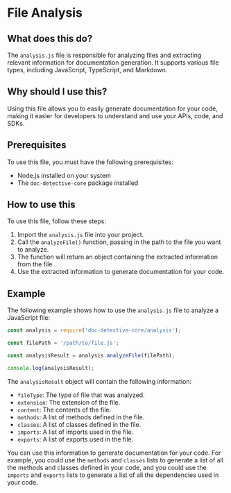 
  
   # **File Analysis**

## What does this do?

The `analysis.js` file is responsible for analyzing files and extracting relevant information for documentation generation. It supports various file types, including JavaScript, TypeScript, and Markdown.

## Why should I use this?

Using this file allows you to easily generate documentation for your code, making it easier for developers to understand and use your APIs, code, and SDKs.

## Prerequisites

To use this file, you must have the following prerequisites:

- Node.js installed on your system
- The `doc-detective-core` package installed

## How to use this

To use this file, follow these steps:

1. Import the `analysis.js` file into your project.
2. Call the `analyzeFile()` function, passing in the path to the file you want to analyze.
3. The function will return an object containing the extracted information from the file.
4. Use the extracted information to generate documentation for your code.

## Example

The following example shows how to use the `analysis.js` file to analyze a JavaScript file:

```javascript
const analysis = require('doc-detective-core/analysis');

const filePath = '/path/to/file.js';

const analysisResult = analysis.analyzeFile(filePath);

console.log(analysisResult);
```

The `analysisResult` object will contain the following information:

- `fileType`: The type of file that was analyzed.
- `extension`: The extension of the file.
- `content`: The contents of the file.
- `methods`: A list of methods defined in the file.
- `classes`: A list of classes defined in the file.
- `imports`: A list of imports used in the file.
- `exports`: A list of exports used in the file.

You can use this information to generate documentation for your code. For example, you could use the `methods` and `classes` lists to generate a list of all the methods and classes defined in your code, and you could use the `imports` and `exports` lists to generate a list of all the dependencies used in your code.
  
  